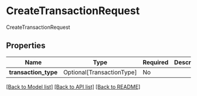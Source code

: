 # CreateTransactionRequest

CreateTransactionRequest

## Properties
| Name | Type | Required | Description |
| ------------ | ------------- | ------------- | ------------- |
**transaction_type** | Optional[TransactionType] | No |  |


[[Back to Model list]](../../../README.md#models-v1-link) [[Back to API list]](../../README.md#documentation-for-api-endpoints) [[Back to README]](../../README.md)

